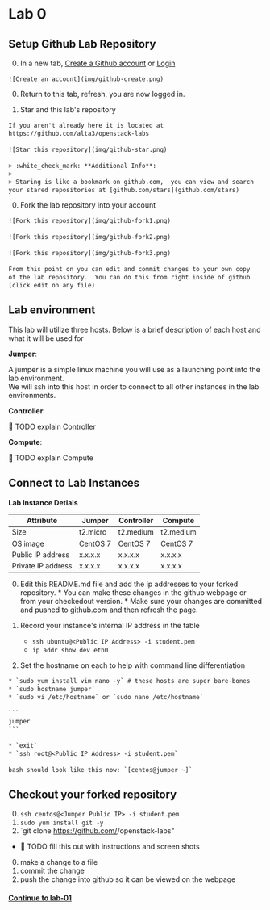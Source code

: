 # Lab 0

## Setup Github Lab Repository

  0. In a new tab, [Create a Github account](https://github.com/join) or [Login](https://github.com/login)

    ![Create an account](img/github-create.png)
      
  0. Return to this tab, refresh, you are now logged in.

  0. Star and this lab's repository

    If you aren't already here it is located at https://github.com/alta3/openstack-labs
    
    ![Star this repository](img/github-star.png)

    > :white_check_mark: **Additional Info**:
    >
    > Staring is like a bookmark on github.com,  you can view and search your stared repositories at [github.com/stars](github.com/stars)

  0. Fork the lab repository into your account

    ![Fork this repository](img/github-fork1.png)

    ![Fork this repository](img/github-fork2.png)

    ![Fork this repository](img/github-fork3.png)

    From this point on you can edit and commit changes to your own copy 
    of the lab repository.  You can do this from right inside of github 
    (click edit on any file)

## Lab environment 

  This lab will utilize three hosts.  Below is a brief description of each host and 
  what it will be used for 

  **Jumper**: 
  
  A jumper is a simple linux machine you will use as a launching point into the lab environment.  
  We will ssh into this host in order to connect to all other instances in the lab environments.

  **Controller**:
   
  :red_circle: TODO explain Controller

  **Compute**: 

  :red_circle: TODO explain Compute

## Connect to Lab Instances


  **Lab Instance Detials**

| Attribute          | Jumper   | Controller | Compute   |
| ------------------ | -------- | ---------- | --------- |
| Size               | t2.micro | t2.medium  | t2.medium |
| OS image           | CentOS 7 | CentOS 7   | CentOS 7  |
| Public IP address  | x.x.x.x  | x.x.x.x    | x.x.x.x   |
| Private IP address | x.x.x.x  | x.x.x.x    | x.x.x.x   |

  0. Edit this README.md file and add the ip addresses to your forked repository.
    * You can make these changes in the github webpage or from your checkedout version.
    * Make sure your changes are committed and pushed to github.com and then refresh the page.

  0. Record your instance's internal IP address in the table
    
     * `ssh ubuntu@<Public IP Address> -i student.pem` 
     * `ip addr show dev eth0`

  0. Set the hostname on each to help with command line differentiation

    * `sudo yum install vim nano -y` # these hosts are super bare-bones
    * `sudo hostname jumper`
    * `sudo vi /etc/hostname` or `sudo nano /etc/hostname`
    
    ```
    jumper
    ```

    * `exit`
    * `ssh root@<Public IP Address> -i student.pem`

    bash should look like this now: `[centos@jumper ~]`

## Checkout your forked repository

  0. `ssh centos@<Jumper Public IP> -i student.pem`
  0. `sudo yum install git -y`
  0. `git clone https://github.com/<Your username>/openstack-labs"

  * :red_circle: TODO fill this out with instructions and screen shots
  0. make a change to a file
  0. commit the change
  0. push the change into github so it can be viewed on the webpage


#### [Continue to lab-01](../lab-01)
